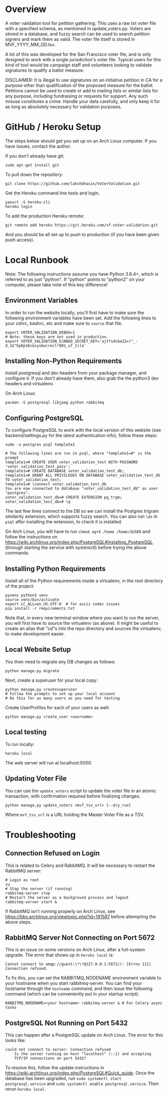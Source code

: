 # Overview

A voter validation tool for petition gathering. This uses a raw txt voter file
with a specified schema, as mentioned in update_voters.py. Voters are stored in
a database, and fuzzy search can be used to search petition signers and mark
them as valid. The voter file itself is stored in MVF\_YYYY\_MM\_DD.tsv.

A lot of this was developed for the San Francisco voter file, and is only
designed to work with a single jurisdiction's voter file. Typical users for
this kind of tool would be campaign staff and volunteers looking to validate
signatures to qualify a ballot measure.

DISCLAIMER: It is illegal to use signatures on an initiative petition in CA for
a purpose other than qualification of the proposed measure for the ballot.
Petitions cannot be used to create or add to mailing lists or similar lists
for any purpose, including fundraising or requests for support. Any such misuse
constitutes a crime. Handle your data carefully, and only keep it for as long
as absolutely necessary for validation purposes.

# GitHub / Heroku Setup

The steps below should get you set up on an Arch Linux computer. If you have
issues, contact the author.

If you don't already have git:

```
sudo apt-get install git
```


To pull down the repository:

```
git clone https://github.com/lakshbhasin/VoterValidation.git
```

Get the Heroku command line tools and login.

```
yaourt -S heroku-cli
heroku login
```

To add the production Heroku remote:

```
git remote add heroku https://git.heroku.com/sf-voter-validation.git
```

And you should be all set up to push to production (if you have been given
push access).

# Local Runbook

Note: The following instructions assume you have Python 3.6.4+, which is
referred to as just "python". If "python" points to "python2" on your computer,
please take note of this key difference!

## Environment Variables

In order to run the website locally, you'll first have to make sure the following
environment variables have been set. Add the following lines to your zshrc,
bashrc, etc and make sure to `source` that file.

```
export VOTER_VALIDATION_DEBUG=1
# Note: these keys are not used in production.
export VOTER_VALIDATION_DJANGO_SECRET_KEY='ajtfsdcba22=)^_-d_1&^hp8p16c&iyvbw(rocl*001_u7_1)(a'
```

## Installing Non-Python Requirements
Install postgresql and dev headers from your package manager, and
configure it. If you don't already have them, also grab the the python3
dev headers and virtualenv.

On Arch Linux:
```
pacman -S postgresql libjpeg python rabbitmq
```

## Configuring PostgreSQL

To configure PostgreSQL to work with the local version of this website (see
backend/settings.py for the latest authentication info), follow these steps:

```
sudo -u postgres psql template1

# The following lines are run in psql, where "template1=#" is the prompt
template1=# CREATE USER voter_validation_test WITH PASSWORD 'voter_validation_test_pass';
template1=# CREATE DATABASE voter_validation_test_db;
template1=# GRANT ALL PRIVILEGES ON DATABASE voter_validation_test_db TO voter_validation_test;
template1=# \connect voter_validation_test_db
You are now connected to database "voter_validation_test_db" as user "postgres".
voter_validation_test_db=# CREATE EXTENSION pg_trgm;
voter_validation_test_db=# \q
```

The last few lines connect to the DB so we can install the Postgres trigram
similarity extension, which supports fuzzy search. You can also run `\dx` in
`psql` after installing the extension, to check it is installed.

On Arch Linux, you will have to run `chmod og+X /home /home/$USER` and
follow the instructions on https://wiki.archlinux.org/index.php/PostgreSQL#Installing_PostgreSQL
(through starting the service with systemctl) before trying the above commands.

## Installing Python Requirements
Install all of the Python requirements inside a virtualenv, in the root
directory of the project:

```
pyvenv python3 venv
source venv/bin/activate
export LC_ALL=en_US.UTF-8  # for ascii codec issues
pip install -r requirements.txt
```

Note that, in every new terminal window where you want to run the server, you
will first have to source the virtualenv (as above). It might be useful to
create an alias that "cd"s into the repo directory and sources the virtualenv,
to make development easier.

## Local Website Setup
You then need to migrate any DB changes as follows:

```
python manage.py migrate
```

Next, create a superuser for your local copy:

```
python manage.py createsuperuser
# Follow the prompts to set up your local account
# Do this for as many users as you need for testing
```

Create UserProfiles for each of your users as well:
```
python manage.py create_user <username>
```

## Local testing
To run locally:

```
heroku local
```

The web server will run at localhost:5000.

## Updating Voter File

You can use the `update_voters` script to update the voter file in an atomic
transaction, with confirmation required before finalizing changes.
```
python manage.py update_voters <mvf_tsv_url> [--dry_run]
```

Where `mvf_tsv_url` is a URL holding the Master Voter File as a TSV.

# Troubleshooting

## Connection Refused on Login
This is related to Celery and RabbitMQ. It will be necessary to restart the RabbitMQ server:
```
# Login as root
su
# Stop the server (if running)
rabbitmq-server stop
# Restart the server as a background process and logout
rabbitmq-server start &
```

If RabbitMQ isn't running properly on Arch Linux, see
https://bbs.archlinux.org/viewtopic.php?id=191587 before attempting the above
steps.

## RabbitMQ Server Not Connecting on Port 5672

This is an issue on some versions on Arch Linux, after a full-system upgrade.
The error that shows up in `heroku local` is:
```
Cannot connect to amqp://guest:\*\*@127.0.0.1:5672//: [Errno 111] Connection refused.
```

To fix this, you can set the RABBITMQ\_NODENAME environment variable to your
hostname when you start rabbitmq-server. You can find your hostname through the
`hostname` command, and then issue the following command (which can be
conveniently put in your startup script):

```
RABBITMQ_NODENAME=<your hostname> rabbitmq-server & # For Celery async tasks
```

## PostgreSQL Not Running on Port 5432

This can happen after a PostgreSQL update on Arch Linux. The error for this
looks like:
```
could not connect to server: Connection refused
	Is the server running on host "localhost" (::1) and accepting
	TCP/IP connections on port 5432?
```

To resolve this, follow the update instructions in
https://wiki.archlinux.org/index.php/PostgreSQL#Quick_guide. Once the database
has been upgraded, run `sudo systemctl start postgresql.service` and `sudo
systemctl enable postgresql.service`. Then rerun `heroku local`.
